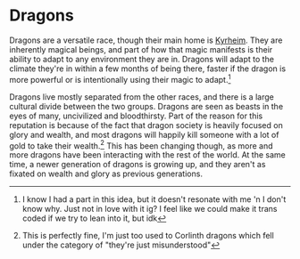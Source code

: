 # Dragons

Dragons are a versatile race, though their main home is [Kyrheim](/places/kyrheim.md). They are inherently magical beings, and part of how that magic manifests is their ability to adapt to any environment they are in. Dragons will adapt to the climate they're in within a few months of being there, faster if the dragon is more powerful or is intentionally using their magic to adapt.[^1]

Dragons live mostly separated from the other races, and there is a large cultural divide between the two groups. Dragons are seen as beasts in the eyes of many, uncivilized and bloodthirsty. Part of the reason for this reputation is because of the fact that dragon society is heavily focused on glory and wealth, and most dragons will happily kill someone with a lot of gold to take their wealth.[^2] This has been changing though, as more and more dragons have been interacting with the rest of the world. At the same time, a newer generation of dragons is growing up, and they aren't as fixated on wealth and glory as previous generations.

[^1]: I know I had a part in this idea, but it doesn't resonate with me 'n I don't know why. Just not in love with it ig? I feel like we could make it trans coded if we try to lean into it, but idk
[^2]: This is perfectly fine, I'm just too used to Corlinth dragons which fell under the category of "they're just misunderstood"[^3]
[^3]: Can I put a footnote in a footnote?[^4]
[^4]: apparently, wtf